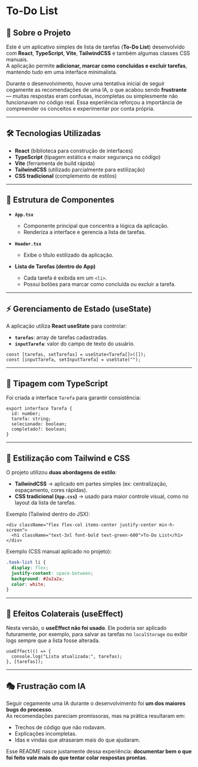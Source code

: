 # To-Do List

## 📌 Sobre o Projeto  
Este é um aplicativo simples de lista de tarefas (**To-Do List**) desenvolvido com **React**, **TypeScript**, **Vite**, **TailwindCSS** e também algumas classes CSS manuais.  
A aplicação permite **adicionar, marcar como concluídas e excluir tarefas**, mantendo tudo em uma interface minimalista.  

Durante o desenvolvimento, houve uma tentativa inicial de seguir cegamente as recomendações de uma IA, o que acabou sendo **frustrante** — muitas respostas eram confusas, incompletas ou simplesmente não funcionavam no código real. Essa experiência reforçou a importância de compreender os conceitos e experimentar por conta própria.

---

## 🛠 Tecnologias Utilizadas  
- **React** (biblioteca para construção de interfaces)  
- **TypeScript** (tipagem estática e maior segurança no código)  
- **Vite** (ferramenta de build rápida)  
- **TailwindCSS** (utilizado parcialmente para estilização)  
- **CSS tradicional** (complemento de estilos)  

---

## 📂 Estrutura de Componentes  
- **`App.tsx`**  
  - Componente principal que concentra a lógica da aplicação.  
  - Renderiza a interface e gerencia a lista de tarefas.  

- **`Header.tsx`**  
  - Exibe o título estilizado da aplicação.  

- **Lista de Tarefas (dentro do App)**  
  - Cada tarefa é exibida em um `<li>`.  
  - Possui botões para marcar como concluída ou excluir a tarefa.  

---

## ⚡ Gerenciamento de Estado (useState)  
A aplicação utiliza **React useState** para controlar:  
- **`tarefas`**: array de tarefas cadastradas.  
- **`inputTarefa`**: valor do campo de texto do usuário.  

```tsx
const [tarefas, setTarefas] = useState<Tarefa[]>([]);
const [inputTarefa, setInputTarefa] = useState("");
```

---

## 📑 Tipagem com TypeScript  
Foi criada a interface `Tarefa` para garantir consistência:  

```tsx
export interface Tarefa {
  id: number;
  tarefa: string;
  selecionado: boolean;
  completado?: boolean;
}
```

---

## 🎨 Estilização com Tailwind e CSS  
O projeto utilizou **duas abordagens de estilo**:  
- **TailwindCSS** → aplicado em partes simples (ex: centralização, espaçamento, cores rápidas).  
- **CSS tradicional (`App.css`)** → usado para maior controle visual, como no layout da lista de tarefas.  

Exemplo (Tailwind dentro do JSX):  
```tsx
<div className="flex flex-col items-center justify-center min-h-screen">
  <h1 className="text-3xl font-bold text-green-600">To-Do List</h1>
</div>
```

Exemplo (CSS manual aplicado no projeto):  
```css
.task-list li {
  display: flex;
  justify-content: space-between;
  background: #2a2a2a;
  color: white;
}
```

---

## 🔄 Efeitos Colaterais (useEffect)  
Nesta versão, o **useEffect não foi usado**. Ele poderia ser aplicado futuramente, por exemplo, para salvar as tarefas no `localStorage` ou exibir logs sempre que a lista fosse alterada.  

```tsx
useEffect(() => {
  console.log("Lista atualizada:", tarefas);
}, [tarefas]);
```

---

## 🎭 Frustração com IA  
Seguir cegamente uma IA durante o desenvolvimento foi **um dos maiores bugs do processo**.  
As recomendações pareciam promissoras, mas na prática resultaram em:  
- Trechos de código que não rodavam.  
- Explicações incompletas.  
- Idas e vindas que atrasaram mais do que ajudaram.  

Esse README nasce justamente dessa experiência: **documentar bem o que foi feito vale mais do que tentar colar respostas prontas**.  
